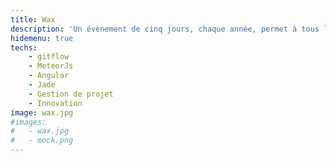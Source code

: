 ```yaml
---
title: Wax
description: 'Un évènement de cinq jours, chaque année, permet à tous les collaborateurs de développer des projets innovants.<br><br>L''évènement se déroule en deux phases :<br><b>La soumission d''idées au travers d''un site internet.</b> <br>Pendant 4 mois, chaque membre de l''entreprise peut proposer une idée innovante autour de l’informatique.<br/>Les idées sont commentées et likées. A la fin de cette période, un comité se réunit et élit deux idées.<br/><b>La semaine de développement qui est la concrétisation des deux idées choisies.</b><br> Tous les collaborateurs sont réunis dans deux équipes et au terme de la semaine, <br/>chaque projet est présenté à un jury composé des clients d’atixnet.'
hidemenu: true
techs:
	- gitflow
	- MeteorJs
	- Angular
	- Jade
	- Gestion de projet
	- Innovation
image: wax.jpg
#images: 
#	- wax.jpg
#	- mock.png
---
```

